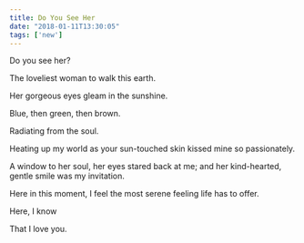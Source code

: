 ```yaml
---
title: Do You See Her
date: "2018-01-11T13:30:05"
tags: ['new']
---
```


Do you see her?

The loveliest woman to walk this earth.

Her gorgeous eyes gleam in the sunshine.

Blue, then green, then brown.

Radiating from the soul. 

Heating up my world as your sun-touched skin kissed mine so passionately. 

A window to her soul, her eyes stared back at me; and her kind-hearted, gentle smile was my invitation.

Here in this moment, I feel the most serene feeling life has to offer.

Here, I know

That I love you.